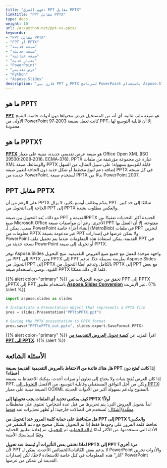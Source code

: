 ```yaml
---
title: "فهم الفرق: PPT مقابل PPTX"
linktitle: "PPT مقابل PPTX"
type: docs
weight: 10
url: /ar/python-net/ppt-vs-pptx/
keywords:
- "PPT مقابل PPTX"
- "PPT أو PPTX"
- "صيغة قديمة"
- "صيغة حديثة"
- "صيغة ثنائية"
- "معيار حديث"
- "PowerPoint"
- "عرض تقديمي"
- "Python"
- "Aspose.Slides"
description: "قارن بين PPT و PPTX لبرنامج PowerPoint باستخدام Aspose.Slides Python عبر .NET، مع استكشاف اختلافات الصيغ والفوائد والتوافق ونصائح التحويل."
---
```


## **ما هو PPT؟**
[**PPT**](https://docs.fileformat.com/presentation/ppt/) هو صيغة ملف ثنائية، أي أنه من المستحيل عرض محتواها دون أدوات خاصة. النسخ الأولى من PowerPoint 97‑2003 كانت تعمل بصيغة PPT، إلا أن قابلية التوسيع لها محدودة.  

## **ما هو PPTX؟**
[**PPTX**](https://docs.fileformat.com/presentation/pptx/) هو صيغة عرض تقديمي جديدة، مبنية على معيار Office Open XML (ISO 29500:2008‑2016، ECMA‑376). PPTX عبارة عن مجموعة مؤرشفة من ملفات XML والوسائط. صيغة PPTX قابلة للتوسيع بسهولة؛ على سبيل المثال، من السهل إضافة دعم لنوع مخطط أو شكل جديد دون الحاجة لتغيير صيغة PPTX في كل نسخة جديدة من PowerPoint. تُستخدم صيغة PPTX بدءًا من PowerPoint 2007.

## **PPT مقابل PPTX**
على الرغم من أن PPTX يقدّم وظائف أوسع بكثير، لا يزال PPT شائعًا إلى حد كبير. الحاجة إلى التحويل من PPT إلى PPTX والعكس مطلوب بشدة.

مع ذلك، يُعد التحويل بين صيغة PPT القديمة وPPTX الجديدة أكثر التحديات تعقيدًا بين صيغ Microsoft Office الأخرى. رغم أن مواصفات صيغة PPT مفتوحة، إلا أن العمل بها صعب. يمكن لـ PowerPoint إنشاء أجزاء خاصة (MetroBlob) في ملفات PPT لتخزين معلومات من PPTX غير مدعومة بصيغة PPT ولا يمكن عرضها في إصدارات PowerPoint القديمة. يمكن استعادة هذه المعلومات عندما يتم تحميل ملف PPT في نسخة حديثة من PowerPoint أو تحويله إلى صيغة PPTX.

توفر Aspose.Slides واجهة موحدة للعمل مع جميع صيغ العروض التقديمية. تتيح التحويل من PPT إلى PPTX ومن PPTX إلى PPT بطريقة بسيطة جدًا. تدعم Aspose.Slides التحويل من PPT إلى PPTX بالكامل وتدعم أيضًا التحويل من PPTX إلى PPT مع بعض القيود. نوصي باستخدام صيغة PPTX كلما كان ذلك ممكنًا.

{{% alert color="primary" %}} 
تحقق من جودة التحويلات بين PPT إلى PPTX وPPTX إلى PPT باستخدام تطبيق [**Aspose.Slides Conversion**](https://products.aspose.app/slides/conversion/) عبر الإنترنت. 
{{% /alert %}} 

```py
import aspose.slides as slides

# Instantiate a Presentation object that represents a PPTX file
pres = slides.Presentation("PPTtoPPTX.ppt")

# Saving the PPTX presentation to PPTX format
pres.save("PPTtoPPTX_out.pptx", slides.export.SaveFormat.PPTX)
```

{{% alert color="primary" %}} 
اقرأ المزيد عن [**كيفية تحويل العروض التقديمية من PPT إلى PPTX**](/slides/ar/python-net/convert-ppt-to-pptx/). 
{{% /alert %}} 

## **الأسئلة الشائعة**

**هل هناك فائدة من الاحتفاظ بالعروض التقديمية القديمة بصيغة PPT إذا كانت تُفتح دون أخطاء؟**  
إذا كان العرض يُفتح بثبات ولا يحتاج إلى تعاون أو ميزات أحدث، يمكنك الاحتفاظ به بصيغة PPT. ولكن من أجل التوافق المستقبلي وقابلية التوسيع، من الأفضل [التحويل إلى PPTX](/slides/ar/python-net/convert-ppt-to-pptx/): الصيغة مبنية على معيار OOXML المفتوح وتُدعَم بسهولة أكبر من الأدوات الحديثة.

**كيف يمكنني تحديد أي الملفات يجب تحويلها إلى PPTX أولاً؟**  
ابدأ بتحويل العروض التي: يتم تحريرها من قبل عدة أشخاص؛ تحتوي على مخططات [معقَّدة](/slides/ar/python-net/create-chart/)/[أشكال](/slides/ar/python-net/shape-manipulations/); تُستخدم في اتصالات خارجية؛ أو تُظهر تحذيرات عند [فتحها](/slides/ar/python-net/open-presentation/).

**هل سيُحافظ على حماية كلمة المرور عند التحويل من PPT إلى PPTX والعكس؟**  
تحافظ كلمة المرور على وجودها فقط إذا تم التحويل بشكل صحيح مع دعم التشفير في الأداة التي تستخدمها. من الأكثر أمانًا [إزالة الحماية](/slides/ar/python-net/password-protected-presentation/)، ثم [التحويل](/slides/ar/python-net/convert-ppt-to-pptx/)، ثم إعادة تطبيق الحماية وفقًا لسياستك الأمنية.

**لماذا تختفي بعض التأثيرات أو تُبسط عند تحويل PPTX إلى PPT مرة أخرى؟**  
لأن PPT لا يدعم بعض الكائنات/الخصائص الأحدث. يمكن لـ PowerPoint والأدوات تخزين “آثار” هذه المعلومات في كتل خاصة للاستعادة لاحقًا، لكن إصدارات PowerPoint القديمة لن تتمكن من عرضها.